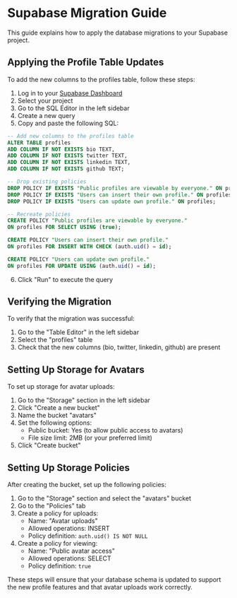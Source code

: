 # Supabase Migration Guide

This guide explains how to apply the database migrations to your Supabase project.

## Applying the Profile Table Updates

To add the new columns to the profiles table, follow these steps:

1. Log in to your [Supabase Dashboard](https://app.supabase.io/)
2. Select your project
3. Go to the SQL Editor in the left sidebar
4. Create a new query
5. Copy and paste the following SQL:

```sql
-- Add new columns to the profiles table
ALTER TABLE profiles 
ADD COLUMN IF NOT EXISTS bio TEXT,
ADD COLUMN IF NOT EXISTS twitter TEXT,
ADD COLUMN IF NOT EXISTS linkedin TEXT,
ADD COLUMN IF NOT EXISTS github TEXT;

-- Drop existing policies
DROP POLICY IF EXISTS "Public profiles are viewable by everyone." ON profiles;
DROP POLICY IF EXISTS "Users can insert their own profile." ON profiles;
DROP POLICY IF EXISTS "Users can update own profile." ON profiles;

-- Recreate policies
CREATE POLICY "Public profiles are viewable by everyone." 
ON profiles FOR SELECT USING (true);

CREATE POLICY "Users can insert their own profile." 
ON profiles FOR INSERT WITH CHECK (auth.uid() = id);

CREATE POLICY "Users can update own profile." 
ON profiles FOR UPDATE USING (auth.uid() = id);
```

6. Click "Run" to execute the query

## Verifying the Migration

To verify that the migration was successful:

1. Go to the "Table Editor" in the left sidebar
2. Select the "profiles" table
3. Check that the new columns (bio, twitter, linkedin, github) are present

## Setting Up Storage for Avatars

To set up storage for avatar uploads:

1. Go to the "Storage" section in the left sidebar
2. Click "Create a new bucket"
3. Name the bucket "avatars"
4. Set the following options:
   - Public bucket: Yes (to allow public access to avatars)
   - File size limit: 2MB (or your preferred limit)
5. Click "Create bucket"

## Setting Up Storage Policies

After creating the bucket, set up the following policies:

1. Go to the "Storage" section and select the "avatars" bucket
2. Go to the "Policies" tab
3. Create a policy for uploads:
   - Name: "Avatar uploads"
   - Allowed operations: INSERT
   - Policy definition: `auth.uid() IS NOT NULL`
4. Create a policy for viewing:
   - Name: "Public avatar access"
   - Allowed operations: SELECT
   - Policy definition: `true`

These steps will ensure that your database schema is updated to support the new profile features and that avatar uploads work correctly. 